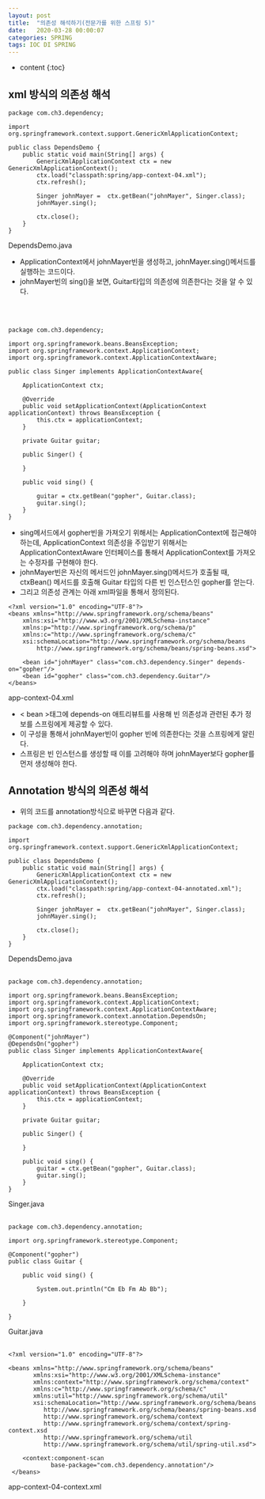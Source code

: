 ```yaml
---
layout: post
title:  "의존성 해석하기(전문가를 위한 스프링 5)"
date:   2020-03-28 00:00:07
categories: SPRING
tags: IOC DI SPRING
---
```


* content
{:toc}

## xml 방식의 의존성 해석

```
package com.ch3.dependency;

import org.springframework.context.support.GenericXmlApplicationContext;

public class DependsDemo {
	public static void main(String[] args) {
		GenericXmlApplicationContext ctx = new GenericXmlApplicationContext();
		ctx.load("classpath:spring/app-context-04.xml");
		ctx.refresh();

		Singer johnMayer =  ctx.getBean("johnMayer", Singer.class);
		johnMayer.sing();

		ctx.close();
	}
}

```
DependsDemo.java

- ApplicationContext에서 johnMayer빈을 생성하고, johnMayer.sing()메서드를 실행하는 코드이다. 
- johnMayer빈의 sing()을 보면, Guitar타입의 의존성에 의존한다는 것을 알 수 있다.
<br>
<br>

```
package com.ch3.dependency;

import org.springframework.beans.BeansException;
import org.springframework.context.ApplicationContext;
import org.springframework.context.ApplicationContextAware;

public class Singer implements ApplicationContextAware{

	ApplicationContext ctx;

	@Override
	public void setApplicationContext(ApplicationContext applicationContext) throws BeansException {
		this.ctx = applicationContext;
	}

	private Guitar guitar;

	public Singer() {

	}

	public void sing() {
		
		guitar = ctx.getBean("gopher", Guitar.class);
		guitar.sing();
	}
}
```

- sing메서드에서 gopher빈을 가져오기 위해서는 ApplicationContext에 접근해야 하는데, ApplicationContext 의존성을 주입받기 위해서는 ApplicationContextAware 인터페이스를 통해서 ApplicationContext를 가져오는 수정자를 구현해야 한다. 
- johnMayer빈은 자신의 메서드인 johnMayer.sing()메서드가 호출될 때, ctxBean() 메서드를 호출해 Guitar 타입의 다른 빈 인스턴스인 gopher를 얻는다.
- 그리고 의존성 관계는 아래 xml파일을 통해서 정의된다.


```
<?xml version="1.0" encoding="UTF-8"?>
<beans xmlns="http://www.springframework.org/schema/beans"
    xmlns:xsi="http://www.w3.org/2001/XMLSchema-instance"
    xmlns:p="http://www.springframework.org/schema/p"
    xmlns:c="http://www.springframework.org/schema/c"
    xsi:schemaLocation="http://www.springframework.org/schema/beans
        http://www.springframework.org/schema/beans/spring-beans.xsd">

	<bean id="johnMayer" class="com.ch3.dependency.Singer" depends-on="gopher"/>
	<bean id="gopher" class="com.ch3.dependency.Guitar"/>
</beans>
```
app-context-04.xml

- < bean >태그에 depends-on 애트리뷰트를 사용해 빈 의존성과 관련된 추가 정보를 스프링에게 제공할 수 있다. 
- 이 구성을 통해서 johnMayer빈이 gopher 빈에 의존한다는 것을 스프링에게 알린다. 
- 스프링은 빈 인스턴스를 생성할 때 이를 고려해야 하며 johnMayer보다 gopher를 먼저 생성해야 한다. 



## Annotation 방식의 의존성 해석

- 위의 코드를 annotation방식으로 바꾸면 다음과 같다.

```
package com.ch3.dependency.annotation;

import org.springframework.context.support.GenericXmlApplicationContext;

public class DependsDemo {
	public static void main(String[] args) {
		GenericXmlApplicationContext ctx = new GenericXmlApplicationContext();
		ctx.load("classpath:spring/app-context-04-annotated.xml");
		ctx.refresh();

		Singer johnMayer =  ctx.getBean("johnMayer", Singer.class);
		johnMayer.sing();

		ctx.close();
	}
}

```
DependsDemo.java
<br>
<br>


```
package com.ch3.dependency.annotation;

import org.springframework.beans.BeansException;
import org.springframework.context.ApplicationContext;
import org.springframework.context.ApplicationContextAware;
import org.springframework.context.annotation.DependsOn;
import org.springframework.stereotype.Component;

@Component("johnMayer")
@DependsOn("gopher")
public class Singer implements ApplicationContextAware{

	ApplicationContext ctx;

	@Override
	public void setApplicationContext(ApplicationContext applicationContext) throws BeansException {
		this.ctx = applicationContext;
	}

	private Guitar guitar;

	public Singer() {

	}

	public void sing() {
		guitar = ctx.getBean("gopher", Guitar.class);
		guitar.sing();
	}
}

```
Singer.java
<br>
<br>

```
package com.ch3.dependency.annotation;

import org.springframework.stereotype.Component;

@Component("gopher")
public class Guitar {

	public void sing() {

		System.out.println("Cm Eb Fm Ab Bb");

	}

}
```
Guitar.java
<br>
<br>
```
<?xml version="1.0" encoding="UTF-8"?>

<beans xmlns="http://www.springframework.org/schema/beans"
       xmlns:xsi="http://www.w3.org/2001/XMLSchema-instance"
       xmlns:context="http://www.springframework.org/schema/context"
       xmlns:c="http://www.springframework.org/schema/c"
       xmlns:util="http://www.springframework.org/schema/util"
       xsi:schemaLocation="http://www.springframework.org/schema/beans
          http://www.springframework.org/schema/beans/spring-beans.xsd
          http://www.springframework.org/schema/context
          http://www.springframework.org/schema/context/spring-context.xsd
          http://www.springframework.org/schema/util
          http://www.springframework.org/schema/util/spring-util.xsd">

    <context:component-scan
            base-package="com.ch3.dependency.annotation"/>
 </beans>
```
app-context-04-context.xml

